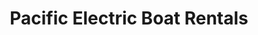 ---
title: "Pacific Electric Boat Rentals"
url: /newport-beach/pacific-electric-boat-rentals/
shop: Mieten
---